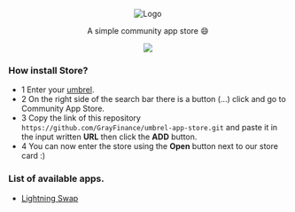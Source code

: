 <p height="auto" width="200" align="center">
  <img src="https://i.imgur.com/QCg2rk5.png" alt="Logo">
  <p align="center"> A simple community app store 😄 </p>
  <p align="center">
    <a href="https://twitter.com/Gray_Finance">
      <img src="https://img.shields.io/twitter/follow/Gray_Finance?style=social" />
    </a>  
  </p>
</p>

### How install Store?
- 1 Enter your [umbrel](http://umbrel.local/app-store/).
- 2 On the right side of the search bar there is a button (...) click and go to Community App Store.
- 3 Copy the link of this repository ```https://github.com/GrayFinance/umbrel-app-store.git``` and paste it in the input written <b>URL</b> then click the <b>ADD</b> button.
- 4 You can now enter the store using the <b>Open</b> button next to our store card :)

### List of available apps.

- [Lightning Swap](https://github.com/GrayFinance/umbrel-app-store/tree/main/gray-finance-lightning-swap)
